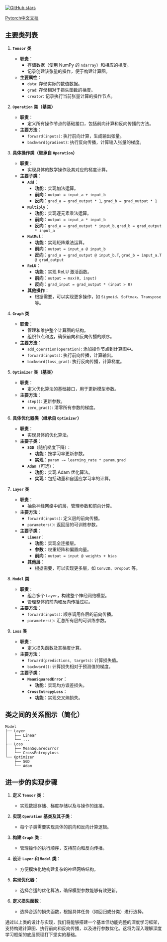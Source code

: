 [![GitHub stars](https://img.shields.io/github/stars/InuyashaYang/AIDIY?style=social)](https://github.com/InuyashaYang/AIDIY)

[Pytorch中文文档](https://pytorch-cn.readthedocs.io/zh/latest/)

## 主要类列表

1. **`Tensor` 类**
   - **职责**：
     - 存储数据（使用 NumPy 的 `ndarray`）和相应的梯度。
     - 记录创建该张量的操作，便于构建计算图。
   - **主要属性**：
     - `data`: 存储实际的数值数据。
     - `grad`: 存储相对于损失函数的梯度。
     - `creator`: 记录执行当前张量计算的操作节点。

2. **`Operation` 类（基类）**
   - **职责**：
     - 定义所有操作节点的基础接口，包括前向计算和反向传播的方法。
   - **主要方法**：
     - `forward(inputs)`: 执行前向计算，生成输出张量。
     - `backward(gradient)`: 执行反向传播，计算输入张量的梯度。

3. **具体操作类（继承自 `Operation`）**
   - **职责**：
     - 实现具体的数学操作及其对应的梯度计算。
   - **主要子类**：
     - **`Add`**：
       - **功能**：实现加法运算。
       - **前向**：`output = input_a + input_b`
       - **反向**：`grad_a = grad_output * 1`, `grad_b = grad_output * 1`
     - **`Multiply`**：
       - **功能**：实现逐元素乘法运算。
       - **前向**：`output = input_a * input_b`
       - **反向**：`grad_a = grad_output * input_b`, `grad_b = grad_output * input_a`
     - **`MatMul`**：
       - **功能**：实现矩阵乘法运算。
       - **前向**：`output = input_a @ input_b`
       - **反向**：`grad_a = grad_output @ input_b.T`, `grad_b = input_a.T @ grad_output`
     - **`ReLU`**：
       - **功能**：实现 ReLU 激活函数。
       - **前向**：`output = max(0, input)`
       - **反向**：`grad_input = grad_output * (input > 0)`
     - **其他操作**：
       - 根据需要，可以实现更多操作，如 `Sigmoid`、`Softmax`、`Transpose` 等。

4. **`Graph` 类**
   - **职责**：
     - 管理和维护整个计算图的结构。
     - 组织节点和边，确保前向和反向传播的顺序。
   - **主要方法**：
     - `add_operation(operation)`: 添加操作节点到计算图中。
     - `forward(inputs)`: 执行前向传播，计算输出。
     - `backward(loss_grad)`: 执行反向传播，计算梯度。

5. **`Optimizer` 类（基类）**
   - **职责**：
     - 定义优化算法的基础接口，用于更新模型参数。
   - **主要方法**：
     - `step()`: 更新参数。
     - `zero_grad()`: 清零所有参数的梯度。

6. **具体优化器类（继承自 `Optimizer`）**
   - **职责**：
     - 实现具体的优化算法。
   - **主要子类**：
     - **`SGD`**（随机梯度下降）：
       - **功能**：按学习率更新参数。
       - **实现**：`param -= learning_rate * param.grad`
     - **`Adam`**（可选）：
       - **功能**：实现 Adam 优化算法。
       - **实现**：包括动量和自适应学习率的计算。

7. **`Layer` 类**
   - **职责**：
     - 抽象神经网络中的层，管理参数和前向计算。
   - **主要方法**：
     - `forward(inputs)`: 定义层的前向传播。
     - `parameters()`: 返回层的可训练参数。
   - **主要子类**：
     - **`Linear`**：
       - **功能**：实现全连接层。
       - **参数**：权重矩阵和偏置向量。
       - **前向**：`output = input @ weights + bias`
     - **其他层**：
       - 根据需要，可以实现更多层，如 `Conv2D`、`Dropout` 等。

8. **`Model` 类**
   - **职责**：
     - 组合多个 `Layer`，构建整个神经网络模型。
     - 管理整体的前向和反向传播过程。
   - **主要方法**：
     - `forward(inputs)`: 顺序调用各层的前向传播。
     - `parameters()`: 汇总所有层的可训练参数。

9. **`Loss` 类**
   - **职责**：
     - 定义损失函数及其梯度计算。
   - **主要方法**：
     - `forward(predictions, targets)`: 计算损失值。
     - `backward()`: 计算损失相对于预测值的梯度。
   - **主要子类**：
     - **`MeanSquaredError`**：
       - **功能**：实现均方误差损失。
     - **`CrossEntropyLoss`**：
       - **功能**：实现交叉熵损失。

## 类之间的关系图示（简化）

```
Model
├── Layer
│   ├── Linear
│   └── ...
├── Loss
│   ├── MeanSquaredError
│   └── CrossEntropyLoss
└── Optimizer
    ├── SGD
    └── Adam
```

## 进一步的实现步骤

1. **定义 `Tensor` 类**：
   - 实现数据存储、梯度存储以及与操作的连接。
   
2. **实现 `Operation` 基类及其子类**：
   - 每个子类需要实现具体的前向和反向计算逻辑。
   
3. **构建 `Graph` 类**：
   - 管理操作的执行顺序，支持前向和反向传播。
   
4. **设计 `Layer` 和 `Model` 类**：
   - 方便模块化地构建复杂的神经网络结构。
   
5. **实现优化器**：
   - 选择合适的优化算法，确保模型参数能够有效更新。
   
6. **定义损失函数**：
   - 选择合适的损失函数，根据具体任务（如回归或分类）进行选择。

通过以上类的设计与实现，我们将能够搭建一个基本但功能完整的深度学习框架，支持构建计算图、执行前向和反向传播，以及进行参数优化。这将为深入理解深度学习框架的底层原理打下坚实的基础。

<script src="https://giscus.app/client.js"
        data-repo="InuyashaYang/AIDIY"
        data-repo-id="R_kgDOM1VVTQ"
        data-category="Announcements"
        data-category-id="DIC_kwDOM1VVTc4Ckls_"
        data-mapping="pathname"
        data-strict="0"
        data-reactions-enabled="1"
        data-emit-metadata="0"
        data-input-position="bottom"
        data-theme="preferred_color_scheme"
        data-lang="zh-CN"
        crossorigin="anonymous"
        async>
</script>
